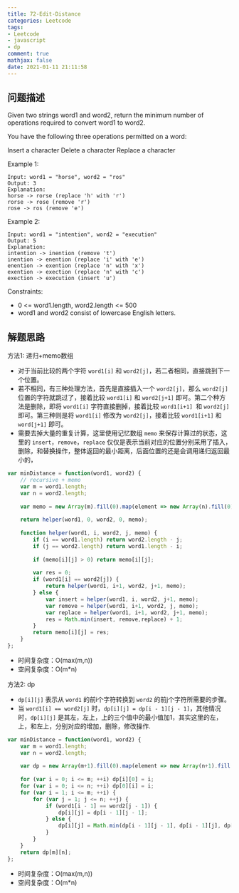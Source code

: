 ```yaml
---
title: 72-Edit-Distance
categories: Leetcode
tags: 
- Leetcode
- javascript
- dp
comment: true
mathjax: false
date: 2021-01-11 21:11:58
---
```


## 问题描述

Given two strings word1 and word2, return the minimum number of operations required to convert word1 to word2.

You have the following three operations permitted on a word:

Insert a character
Delete a character
Replace a character
 
<!--more-->
Example 1:
```
Input: word1 = "horse", word2 = "ros"
Output: 3
Explanation: 
horse -> rorse (replace 'h' with 'r')
rorse -> rose (remove 'r')
rose -> ros (remove 'e')
```

Example 2:

```
Input: word1 = "intention", word2 = "execution"
Output: 5
Explanation: 
intention -> inention (remove 't')
inention -> enention (replace 'i' with 'e')
enention -> exention (replace 'n' with 'x')
exention -> exection (replace 'n' with 'c')
exection -> execution (insert 'u')
```

Constraints:

- 0 <= word1.length, word2.length <= 500
- word1 and word2 consist of lowercase English letters.

## 解题思路

方法1: 递归+memo数组
- 对于当前比较的两个字符 `word1[i]` 和 `word2[j]`，若二者相同，直接跳到下一个位置。
- 若不相同，有三种处理方法，首先是直接插入一个 `word2[j]`，那么 `word2[j]` 位置的字符就跳过了，接着比较 `word1[i]` 和 `word2[j+1]` 即可。第二个种方法是删除，即将 `word1[i]` 字符直接删掉，接着比较 `word1[i+1] `和 `word2[j]` 即可。第三种则是将 `word1[i]` 修改为 `word2[j]`，接着比较 `word1[i+1]` 和 `word[j+1]` 即可。
- 需要去掉大量的重复计算，这里使用记忆数组 `memo` 来保存计算过的状态，这里的 `insert`，`remove`，`replace` 仅仅是表示当前对应的位置分别采用了插入，删除，和替换操作，整体返回的最小距离，后面位置的还是会调用递归返回最小的，



```JavaScript
var minDistance = function(word1, word2) {
    // recursive + memo
    var m = word1.length;
    var n = word2.length;
    
    var memo = new Array(m).fill(0).map(element => new Array(n).fill(0));  // 深拷贝
    
    return helper(word1, 0, word2, 0, memo);
    
    function helper(word1, i, word2, j, memo) {
        if (i == word1.length) return word2.length - j;
        if (j == word2.length) return word1.length - i;
        
        if (memo[i][j] > 0) return memo[i][j];
        
        var res = 0;
        if (word1[i] == word2[j]) {
            return helper(word1, i+1, word2, j+1, memo);
        } else {
            var insert = helper(word1, i, word2, j+1, memo);
            var remove = helper(word1, i+1, word2, j, memo);
            var replace = helper(word1, i+1, word2, j+1, memo);
            res = Math.min(insert, remove,replace) + 1;
        }
        return memo[i][j] = res;
    }
};

```

- 时间复杂度：O(max(m,n))
- 空间复杂度：O(m*n)

方法2: dp
- `dp[i][j]` 表示从 `word1` 的前i个字符转换到 `word2` 的前j个字符所需要的步骤。
- 当 `word1[i] == word2[j]` 时，`dp[i][j] = dp[i - 1][j - 1]`，其他情况时，`dp[i][j]` 是其左，左上，上的三个值中的最小值加1，其实这里的左，上，和左上，分别对应的增加，删除，修改操作.
  

```JavaScript
var minDistance = function(word1, word2) {
    var m = word1.length;
    var n = word2.length;
    
    var dp = new Array(m+1).fill(0).map(element => new Array(n+1).fill(0));
    
    for (var i = 0; i <= m; ++i) dp[i][0] = i;
    for (var i = 0; i <= n; ++i) dp[0][i] = i;
    for (var i = 1; i <= m; ++i) {
        for (var j = 1; j <= n; ++j) {
            if (word1[i - 1] == word2[j - 1]) {
                dp[i][j] = dp[i - 1][j - 1];
            } else {
                dp[i][j] = Math.min(dp[i - 1][j - 1], dp[i - 1][j], dp[i][j - 1]) + 1;
            }
        }
    }
    return dp[m][n];
};

```

- 时间复杂度：O(max(m,n))
- 空间复杂度：O(m*n)

